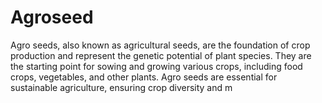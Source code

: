 # Agroseed
Agro seeds, also known as agricultural seeds, are the foundation of crop production and represent the genetic potential of plant species. They are the starting point for sowing and growing various crops, including food crops, vegetables, and other plants. Agro seeds are essential for sustainable agriculture, ensuring crop diversity and m
